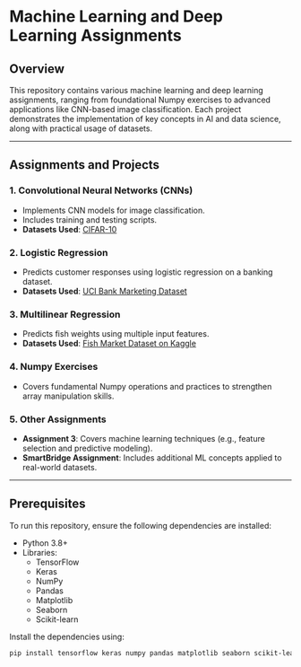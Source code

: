 # Machine Learning and Deep Learning Assignments

## Overview

This repository contains various machine learning and deep learning assignments, ranging from foundational Numpy exercises to advanced applications like CNN-based image classification. Each project demonstrates the implementation of key concepts in AI and data science, along with practical usage of datasets.

---

## Assignments and Projects

### 1. **Convolutional Neural Networks (CNNs)**
   - Implements CNN models for image classification.
   - Includes training and testing scripts.
   - **Datasets Used**: [CIFAR-10](https://www.cs.toronto.edu/~kriz/cifar.html)

### 2. **Logistic Regression**
   - Predicts customer responses using logistic regression on a banking dataset.
   - **Datasets Used**: [UCI Bank Marketing Dataset](https://archive.ics.uci.edu/ml/datasets/bank+marketing)

### 3. **Multilinear Regression**
   - Predicts fish weights using multiple input features.
   - **Datasets Used**: [Fish Market Dataset on Kaggle](https://www.kaggle.com/aungpyaeap/fish-market)

### 4. **Numpy Exercises**
   - Covers fundamental Numpy operations and practices to strengthen array manipulation skills.

### 5. **Other Assignments**
   - **Assignment 3**: Covers machine learning techniques (e.g., feature selection and predictive modeling).
   - **SmartBridge Assignment**: Includes additional ML concepts applied to real-world datasets.

---

## Prerequisites

To run this repository, ensure the following dependencies are installed:

- Python 3.8+
- Libraries:
  - TensorFlow
  - Keras
  - NumPy
  - Pandas
  - Matplotlib
  - Seaborn
  - Scikit-learn

Install the dependencies using:
```bash
pip install tensorflow keras numpy pandas matplotlib seaborn scikit-learn
